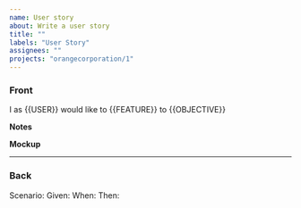 ```yaml
---
name: User story
about: Write a user story
title: ""
labels: "User Story"
assignees: ""
projects: "orangecorporation/1"
---
```


### Front

I as {{USER}} would like to {{FEATURE}} to {{OBJECTIVE}}

**Notes**


**Mockup**


---
### Back

Scenario:
Given:
When:
Then:
